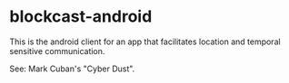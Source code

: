 # blockcast-android

This is the android client for an app that facilitates location and temporal sensitive communication. 

See: Mark Cuban's "Cyber Dust".
